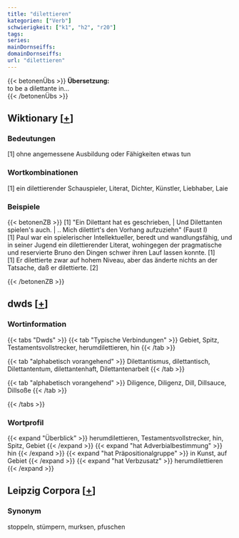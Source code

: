 ```yaml
---
title: "dilettieren"
kategorien: ["Verb"]
schwierigkeit: ["k1", "h2", "r20"]
tags:
series:
mainDornseiffs:
domainDornseiffs:
url: "dilettieren"
---
```


{{< betonenÜbs >}}
**Übersetzung:**  
to be a dilettante  in...  
{{< /betonenÜbs >}}

## Wiktionary [[+](https://de.wiktionary.org/wiki/dilettieren)]

### Bedeutungen
[1] ohne angemessene Ausbildung oder Fähigkeiten etwas tun  

### Wortkombinationen
[1] ein dilettierender Schauspieler, Literat, Dichter, Künstler, Liebhaber, Laie  

### Beispiele
{{< betonenZB >}}
[1] "Ein Dilettant hat es geschrieben, | Und Dilettanten spielen's auch. | .. Mich dilettirt's den Vorhang aufzuziehn" (Faust I)  
[1] Paul war ein spielerischer Intellektueller, beredt und wandlungsfähig, und in seiner Jugend ein dilettierender Literat, wohingegen der pragmatische und reservierte Bruno den Dingen schwer ihren Lauf lassen konnte. [1]  
[1] Er dilettierte zwar auf hohem Niveau, aber das änderte nichts an der Tatsache, daß er dilettierte. [2]  

{{< /betonenZB >}}


## dwds [[+](https://www.dwds.de/wb/dilettieren)]

### Wortinformation
{{< tabs "Dwds" >}}
{{< tab "Typische Verbindungen" >}}
Gebiet, Spitz, Testamentsvollstrecker, herumdilettieren, hin
{{< /tab >}}

{{< tab "alphabetisch vorangehend" >}}
Dilettantismus, dilettantisch, Dilettantentum, dilettantenhaft, Dilettantenarbeit
{{< /tab >}}

{{< tab "alphabetisch vorangehend" >}}
Diligence, Diligenz, Dill, Dillsauce, Dillsoße
{{< /tab >}}

{{< /tabs >}}

### Wortprofil
{{< expand "Überblick" >}} herumdilettieren, Testamentsvollstrecker, hin, Spitz, Gebiet {{< /expand >}}
{{< expand "hat Adverbialbestimmung" >}} hin {{< /expand >}}
{{< expand "hat Präpositionalgruppe" >}} in Kunst, auf Gebiet {{< /expand >}}
{{< expand "hat Verbzusatz" >}} herumdilettieren {{< /expand >}}

## Leipzig Corpora [[+](https://corpora.uni-leipzig.de/en/res?word=dilettieren&corpusId=deu_newscrawl-public_2018)]


### Synonym
stoppeln, stümpern, murksen, pfuschen

